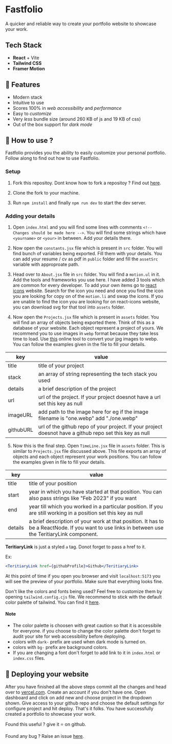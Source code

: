 # Fastfolio

A quicker and reliable way to create your portfolio website to showcase your work.

## Tech Stack

- **React** + Vite
- **Tailwind CSS**
- **Framer Motion**

## 🔑 Features

- Modern stack
- Intuitive to use
- Scores 100% in _web accessibility_ and _performance_
- Easy to _customize_
- Very _less_ bundle size (around 260 KB of js and 19 KB of css)
- Out of the box support for _dark mode_

## 🤔 How to use ?

Fastfolio provides you the ability to easily customize your personal portfolio. Follow along to find out how to use Fastfolio.

### Setup

1. Fork this repositoy. Dont know how to fork a repositoy ? Find out [here](https://docs.github.com/en/get-started/quickstart/fork-a-repo).

2. Clone the fork to your machine.

3. Run `npm install` and finally `npm run dev` to start the dev server.

### Adding your details

1. Open `index.html` and you will find some lines with comments `<!-- Changes should be made here -->`. You will find some strings which have `<yourname>` or `<your>` in between. Add your details there.

2. Now open the `constants.jsx` file which is present in `src` folder. You will find bunch of variables being exported. Fill them with your details. You can add your resume / cv as pdf in `public` folder and fill the `assetSrc` variable with approproate path.

3. Head over to `About.jsx` file in `src` folder. You will find a `motion.ul` in it. Add the tools and frameworks you use here. I have added 3 tools which are common for every developer. To add your own items go to [react icons](https://react-icons.github.io/react-icons) website. Search for the icon you need and once you find the icon you are looking for copy on of the `motion.li` and swap the icons. If you are unable to find the icon you are looking for on react-icons website, you can download svg for that tool into `assets` folder.

4. Now open the `Projects.jsx` file which is present in `assets` folder. You will find an array of objects being exported there. Think of this as a database of your website. Each object represent a project of yours. We recommend you to use images in `webp` format because they take less time to load. Use [this](https://www.freeconvert.com/jpg-to-webp) online tool to convert your jpg images to webp. You can follow the examples given in the file to fill your details.

| **key**   | **value**                                                                                               |
| --------- | ------------------------------------------------------------------------------------------------------- |
| title     | title of your project                                                                                   |
| stack     | an array of string representing the tech stack you used                                                 |
| details   | a brief description of the project                                                                      |
| url       | url of the project. If your project doesnot have a url set this key as null                             |
| imageURL  | add path to the image here for eg if the image filename is "one.webp" add "./one.webp"                  |
| githubURL | url of the github repo of your project. If your project doesnot have a github repo set this key as null |

5. Now this is the final step. Open `TimeLine.jsx` file in `assets` folder. This is similar to `Projects.jsx` file discussed above. This file exports an array of objects and each object represent your work positions. You can follow the examples given in file to fill your details.

| key     | value                                                                                                                                             |
| ------- | ------------------------------------------------------------------------------------------------------------------------------------------------- |
| title   | title of your position                                                                                                                            |
| start   | year in which you have started at that position. You can also pass strings like "Feb 2023" if you want                                            |
| end     | year till which you worked in a particular position. If you are still working in a position set this key as null                                  |
| details | a brief description of your work at that position. It has to be a ReactNode. If you want to use links in between use the TeritiaryLink component. |

**TeritiaryLink** is just a styled `a` tag. Donot forget to pass a href to it.

Ex:

```jsx
<TeritiaryLink href={githubProfile}>Github</TeritiaryLink>
```

At this point of time if you open you browser and visit `localhost:5173` you will see the preview of your portfolio. Make sure that everything looks fine.

Don't like the colors and fonts being used? Feel free to customize them by opening `tailwind.config.cjs` file.
We recommend to stick with the default color palette of tailwind. You can find it [here](https://tailwindcss.com/docs/customizing-colors#default-color-palette).

#### Note

- The color palette is choosen with great caution so that it is accessibile for everyone. if you choose to change the color palette don't forget to audit your site for web accessibility before deploying.
- colors with `dark-` prefix are used when dark mode is turned on.
- colors with `bg-` prefix are background colors.
- If you are changing a font don't forget to add link to it in `index.html` or `index.css` files.

## 🚀 Deploying your website

After you have finished all the above steps commit all the changes and head over to [vercel.com](https://vercel.com/). Create an account if you don't have one. Open dashboard and click on add new and choose project in the dropdown shown. Give access to your github repo and choose the default settings for configure project and hit deploy. That's it folks. You have successfully created a portfolio to showcase your work.

Found this useful ? give it ⭐ on github.

Found any bug ? Raise an issue [here](https://github.com/bhendi-boi/fastfolio/issues).
